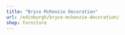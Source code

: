 ```yaml
---
title: "Bryce McKenzie Decoration"
url: /edinburgh/bryce-mckenzie-decoration/
shop: furniture
---
```

